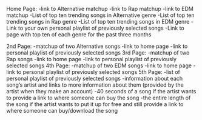 Home Page:
-link to Alternative matchup
-link to Rap matchup
-link to EDM matchup
-List of top ten trending songs in Alternative genre
-List of top ten trending songs in Rap genre
-List of top ten trending songs in EDM genre
-Link to your own personal playlist of previously selected songs
-Link to page with top ten of each genre for the past three months

2nd Page:
	-matchup of two Alternative songs
	-link to home page
	-link to personal playlist of previously selected songs
3rd Page:
	-matchup of two Rap songs
	-link to home page
	-link to personal playlist of previously selected songs
4th Page:
	-matchup of two EDM songs
	-link to home page
	-link to personal playlist of previously selected songs
5th Page:
	-list of personal playlist of previously selected songs
-information about each song’s artist and links to more information about them (provided by the artist when they make an account)
-40 seconds of a song if the artist wants to provide a link to where someone can buy the song
-the entire length of the song if the artist wants to put it up for free and still provide a link to where someone can buy/download the song
